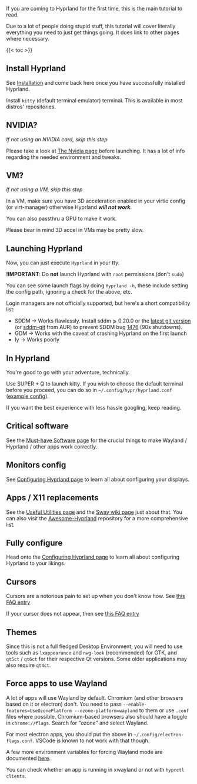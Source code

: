 If you are coming to Hyprland for the first time, this is the main tutorial to read.

Due to a lot of people doing stupid stuff, this tutorial will cover literally everything
you need to just get things going. It does link to other pages where necessary.

{{< toc >}}

## Install Hyprland
See [Installation](../Installation) and come back here once you have successfully
installed Hyprland.

Install `kitty` (default terminal emulator) terminal. This is available in most 
distros' repositories.

## NVIDIA?
_If not using an NVIDIA card, skip this step_

Please take a look at
[The Nvidia page](../../Nvidia) before launching. It has a lot of info regarding the needed
environment and tweaks.

## VM?
_If not using a VM, skip this step_

In a VM, make sure you have 3D acceleration enabled in your virtio config (or virt-manager)
otherwise Hyprland ***will not work***.

You can also passthru a GPU to make it work.

Please bear in mind 3D accel in VMs may be pretty slow.
## Launching Hyprland

Now, you can just execute `Hyprland` in your tty.

**!IMPORTANT**: Do **not** launch Hyprland with `root` permissions (don't
`sudo`)

You can see some launch flags by doing `Hyprland -h`, these include setting the config
path, ignoring a check for the above, etc.

Login managers are not officially supported, but here's a short compatibility
list:

- SDDM → Works flawlessly. Install sddm ⩾ 0.20.0 or the [latest git version](https://github.com/sddm/sddm) (or [sddm-git](https://aur.archlinux.org/packages/sddm-git) from AUR) to prevent SDDM bug [1476](https://github.com/sddm/sddm/issues/1476) (90s shutdowns).
- GDM → Works with the caveat of crashing Hyprland on the first launch
- ly → Works poorly

## In Hyprland
You're good to go with your adventure, technically.

Use <key>SUPER</key> + <key>Q</key> to launch kitty. If you wish to choose the
default terminal before you proceed, you can do so in `~/.config/hypr/hyprland.conf` 
([example config](https://github.com/hyprwm/Hyprland/blob/main/example/hyprland.conf)).  

If you want the best experience with less hassle googling, keep reading.

## Critical software
See the [Must-have Software page](../../Useful-Utilities/Must-have) for the crucial
things to make Wayland / Hyprland / other apps work correctly.

## Monitors config
See [Configuring Hyprland page](../../Configuring/Monitors) to learn all
about configuring your displays.

## Apps / X11 replacements
See the [Useful Utilities page](../../Useful-Utilities) and the
[Sway wiki page](https://github.com/swaywm/sway/wiki/Useful-add-ons-for-sway)
just about that. You can also visit the
[Awesome-Hyprland](https://github.com/hyprland-community/awesome-hyprland)
repository for a more comprehensive list.

## Fully configure
Head onto the
[Configuring Hyprland page](../../Configuring/Configuring-Hyprland) to learn all
about configuring Hyprland to your likings.

## Cursors
Cursors are a notorious pain to set up when you don't know how. See
[this FAQ entry](../../FAQ#how-do-i-change-me-mouse-cursor)

If your cursor does not appear, then see [this FAQ entry](../../FAQ#me-cursor-no-render)

## Themes
Since this is not a full fledged Desktop Environment, you will need to use tools such as 
`lxappearance` and `nwg-look` (recommended) for GTK, and `qt5ct` / `qt6ct` for their
respective Qt versions. Some older applications may also require `qt4ct`.


## Force apps to use Wayland
A lot of apps will use Wayland by default. Chromium (and other browsers based on it or electron)
don't. You need to pass `--enable-features=UseOzonePlatform --ozone-platform=wayland` to them or use `.conf` files
where possible. Chromium-based browsers also should have a toggle in `chrome://flags`. Search for _"ozone"_ and select Wayland.

For most electron apps, you should put the above in `~/.config/electron-flags.conf`. VSCode is known 
to not work with that though.

A few more environment variables for forcing Wayland mode are documented [here](../../Configuring/Environment-variables).

You can check whether an app is running in xwayland or not with `hyprctl clients`.
